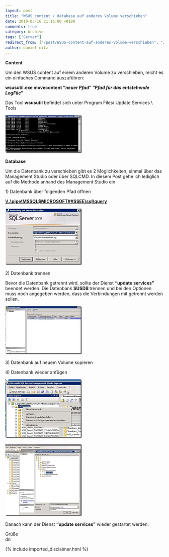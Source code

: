 ```yaml
---
layout: post
title: "WSUS content / database auf anderes Volume verschieben"
date: 2010-03-16 21:16:00 +0100
comments: true
category: Archive
tags: ["Server"]
redirect_from: ["/post/WSUS-content-auf-anderes-Volume-verschieben", "/post/wsus-content-auf-anderes-volume-verschieben"]
author: daniel nitz
---
```

<!-- more -->
<p><strong>Content</strong></p>  <p>Um den WSUS content auf einem anderen Volume zu verschieben, reicht es ein einfaches Command auszuführen:</p>  <p><strong>wsusutil.exe movecontent “<em>neuer Pfad</em>” “<em>Pfad für das entstehende LogFile</em>”</strong></p>  <p>Das Tool <strong>wsusutil</strong> befindet sich unter Program Files\ Update Services \ Tools</p>  <p><a href="/assets/archive/image_101.png" target="_blank"><img style="border-right-width: 0px; display: inline; border-top-width: 0px; border-bottom-width: 0px; border-left-width: 0px" title="image" border="0" alt="image" src="/assets/archive/image_thumb_101.png" width="244" height="122" /></a></p>  <p><strong>Database</strong></p>  <p>Um die Datenbank zu verschieben gibt es 2 Möglichkeiten, einmal über das Management Studio oder über SQLCMD. In diesem Post gehe ich lediglich auf die Methode anhand des Management Studio ein</p>  <p>1) Datenbank über folgenden Pfad öffnen</p>  <p><strong><a href="file://\\.\pipe\MSSQL$MICROSOFT##SSEE\sql\query">\\.\pipe\MSSQL$MICROSOFT##SSEE\sql\query</a></strong></p>  <p><a href="/assets/archive/1_1.jpg" target="_blank"><img style="border-bottom: 0px; border-left: 0px; display: inline; border-top: 0px; border-right: 0px" title="1" border="0" alt="1" src="/assets/archive/1_thumb_1.jpg" width="244" height="181" /></a> </p>  <p>2) Datenbank trennen</p>  <p>Bevor die Datenbank getrennt wird, sollte der Dienst <strong>“update services”</strong> beendet werden. Die Datenbank <strong>SUSDB </strong>trennen und bei den Optionen muss noch angegeben werden, dass die Verbindungen mit getrennt werden sollen. </p>  <p><a href="/assets/archive/2.jpg" target="_blank"><img style="border-bottom: 0px; border-left: 0px; display: inline; border-top: 0px; border-right: 0px" title="2" border="0" alt="2" src="/assets/archive/2_thumb.jpg" width="244" height="154" /></a></p>  <p>3) Datenbank auf neuem Volume kopieren</p>  <p>4) Datenbank wieder anfügen</p>  <p><a href="/assets/archive/3.jpg" target="_blank"><img style="border-bottom: 0px; border-left: 0px; display: inline; border-top: 0px; border-right: 0px" title="3" border="0" alt="3" src="/assets/archive/3_thumb.jpg" width="244" height="188" /></a></p>  <p><a href="/assets/archive/4.jpg" target="_blank"><img style="border-bottom: 0px; border-left: 0px; display: inline; border-top: 0px; border-right: 0px" title="4" border="0" alt="4" src="/assets/archive/4_thumb.jpg" width="244" height="231" /></a>&#160; </p>  <p>Danach kann der Dienst <strong>“update services”</strong> wieder gestartet werden.</p>  <p>Grüße    <br />dn</p>
{% include imported_disclaimer.html %}
